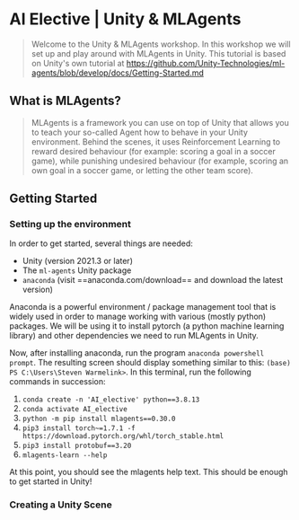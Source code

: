 # AI Elective | Unity & MLAgents

> Welcome to the Unity & MLAgents workshop. In this workshop we will set up and play around with MLAgents in Unity. This tutorial is based on Unity's own tutorial at https://github.com/Unity-Technologies/ml-agents/blob/develop/docs/Getting-Started.md

## What is MLAgents?

> MLAgents is a framework you can use on top of Unity that allows you to teach your so-called Agent how to behave in your Unity environment. Behind the scenes, it uses Reinforcement Learning to reward desired behaviour (for example: scoring a goal in a soccer game), while punishing undesired behaviour (for example, scoring an own goal in a soccer game, or letting the other team score). 

## Getting Started 

### Setting up the environment

In order to get started, several things are needed:

 - Unity (version 2021.3 or later)
 - The `ml-agents` Unity package
 - `anaconda` (visit ==anaconda.com/download== and download the latest version)

Anaconda is a powerful environment / package management tool that is widely used in order to manage working with various (mostly python) packages. We will be using it to install pytorch (a python machine learning library) and other dependencies we need to run MLAgents in Unity.  

Now, after installing anaconda, run the program `anaconda powershell prompt`. The resulting screen should display something similar to this: `(base) PS C:\Users\Steven Warmelink>`. In this terminal, run the following commands in succession:

1. `conda create -n 'AI_elective' python==3.8.13`
2. `conda activate AI_elective`
3. `python -m pip install mlagents==0.30.0`
4. `pip3 install torch~=1.7.1 -f https://download.pytorch.org/whl/torch_stable.html`
5. `pip3 install protobuf==3.20`
6. `mlagents-learn --help`

At this point, you should see the mlagents help text. This should be enough to get started in Unity!

### Creating a Unity Scene

